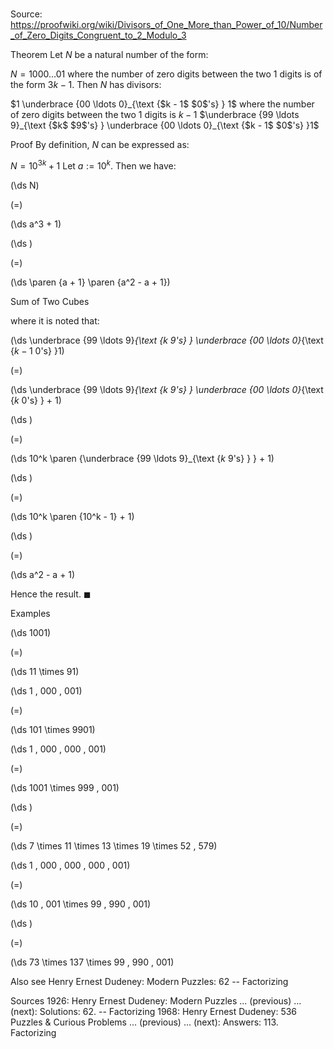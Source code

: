 # 

Source: https://proofwiki.org/wiki/Divisors_of_One_More_than_Power_of_10/Number_of_Zero_Digits_Congruent_to_2_Modulo_3



Theorem
Let $N$ be a natural number of the form:

$N = 1000 \ldots 01$
where the number of zero digits between the two $1$ digits is of the form $3 k - 1$.
Then $N$ has divisors:

$1 \underbrace {00 \ldots 0}_{\text {$k - 1$ $0$'s} } 1$
where the number of zero digits between the two $1$ digits is $k - 1$
$\underbrace {99 \ldots 9}_{\text {$k$ $9$'s} } \underbrace {00 \ldots 0}_{\text {$k - 1$ $0$'s} }1$


Proof
By definition, $N$ can be expressed as:

$N = 10^{3 k} + 1$
Let $a := 10^k$.
Then we have:














\(\ds N\)

\(=\)







\(\ds a^3 + 1\)




















\(\ds \)

\(=\)







\(\ds \paren {a + 1} \paren {a^2 - a + 1}\)





Sum of Two Cubes



where it is noted that:














\(\ds \underbrace {99 \ldots 9}_{\text {$k$ $9$'s} } \underbrace {00 \ldots 0}_{\text {$k - 1$ $0$'s} }1\)

\(=\)







\(\ds \underbrace {99 \ldots 9}_{\text {$k$ $9$'s} } \underbrace {00 \ldots 0}_{\text {$k$ $0$'s} } + 1\)




















\(\ds \)

\(=\)







\(\ds 10^k \paren {\underbrace {99 \ldots 9}_{\text {$k$ $9$'s} } } + 1\)




















\(\ds \)

\(=\)







\(\ds 10^k \paren {10^k - 1} + 1\)




















\(\ds \)

\(=\)







\(\ds a^2 - a + 1\)









Hence the result.
$\blacksquare$


Examples













\(\ds 1001\)

\(=\)







\(\ds 11 \times 91\)




















\(\ds 1 \, 000 \, 001\)

\(=\)







\(\ds 101 \times 9901\)




















\(\ds 1 \, 000 \, 000 \, 001\)

\(=\)







\(\ds 1001 \times 999 \, 001\)




















\(\ds \)

\(=\)







\(\ds 7 \times 11 \times 13 \times 19 \times 52 \, 579\)




















\(\ds 1 \, 000 \, 000 \, 000 \, 001\)

\(=\)







\(\ds 10 \, 001 \times 99 \, 990 \, 001\)




















\(\ds \)

\(=\)







\(\ds 73 \times 137 \times 99 \, 990 \, 001\)











Also see
Henry Ernest Dudeney: Modern Puzzles: $62$ -- Factorizing


Sources
1926: Henry Ernest Dudeney: Modern Puzzles ... (previous) ... (next): Solutions: $62$. -- Factorizing
1968: Henry Ernest Dudeney: 536 Puzzles & Curious Problems ... (previous) ... (next): Answers: $113$. Factorizing




